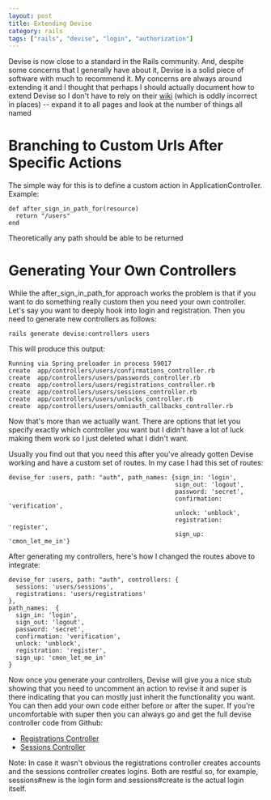 ```yaml
---
layout: post
title: Extending Devise
category: rails
tags: ["rails", "devise", "login", "authorization"]
---
```

Devise is now close to a standard in the Rails community.  And, despite some concerns that I generally have about it, Devise is a solid piece of software with much to recommend it.  My concerns are always around extending it and I thought that perhaps I should actually document how to extend Devise so I don't have to rely on their [wiki](https://github.com/plataformatec/devise/wiki) (which is oddly incorrect in places) -- expand it to all pages and look at the number of things all named 

# Branching to Custom Urls After Specific Actions

The simple way for this is to define a custom action in ApplicationController.  Example:

    def after_sign_in_path_for(resource) 
      return "/users"
    end
    
Theoretically any path should be able to be returned
    
# Generating Your Own Controllers

While the after_sign_in_path_for approach works the problem is that if you want to do something really custom then you need your own controller.  Let's say you want to deeply hook into login and registration.  Then you need to generate new controllers as follows:

    rails generate devise:controllers users
    
This will produce this output:

    Running via Spring preloader in process 59017
    create  app/controllers/users/confirmations_controller.rb
    create  app/controllers/users/passwords_controller.rb
    create  app/controllers/users/registrations_controller.rb
    create  app/controllers/users/sessions_controller.rb
    create  app/controllers/users/unlocks_controller.rb
    create  app/controllers/users/omniauth_callbacks_controller.rb    

Now that's more than we actually want.  There are options that let you specify exactly which controller you want but I didn't have a lot of luck making them work so I just deleted what I didn't want.  

Usually you find out that you need this after you've already gotten Devise working and have a custom set of routes.  In my case I had this set of routes:

    devise_for :users, path: "auth", path_names: {sign_in: 'login', 
                                                  sign_out: 'logout',
                                                  password: 'secret', 
                                                  confirmation: 'verification', 
                                                  unlock: 'unblock', 
                                                  registration: 'register', 
                                                  sign_up: 'cmon_let_me_in'}
    
After generating my controllers, here's how I changed the routes above to integrate:
    
    devise_for :users, path: "auth", controllers: {
      sessions: 'users/sessions',
      registrations: 'users/registrations'
    },
    path_names:  {
      sign_in: 'login',
      sign_out: 'logout',
      password: 'secret',
      confirmation: 'verification',
      unlock: 'unblock',
      registration: 'register',
      sign_up: 'cmon_let_me_in'
    }

Now once you generate your controllers, Devise will give you a nice stub showing that you need to uncomment an action to revise it and super is there indicating that you can mostly just inherit the functionality you want.  You can then add your own code either before or after the super.  If you're uncomfortable with super then you can always go and get the full devise controller code from Github:

* [Registrations Controller](https://github.com/plataformatec/devise/blob/master/app/controllers/devise/registrations_controller.rb)
* [Sessions Controller](https://github.com/plataformatec/devise/blob/master/app/controllers/devise/sessions_controller.rb)

Note: In case it wasn't obvious the registrations controller creates accounts and the sessions controller creates logins.  Both are restful so, for example, sessions#new is the login form and sessions#create is the actual login itself.